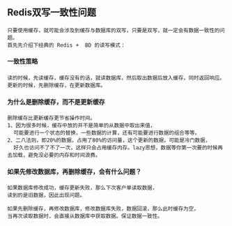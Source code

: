 

## Redis双写一致性问题
    只要使用缓存，就可能会涉及到缓存与数据库的双写，只要是双写，就一定会有数据一致性的问题。
    首先先介绍下经典的 Redis +  BD 的读写模式：
#### 一致性策略    
    读的时候，先读缓存，缓存没有的话，就读数据库，然后取出数据后放入缓存，同时返回响应。
    更新的时候，先删除缓存，在更新数据库。
#### 为什么是删除缓存，而不是更新缓存
    删除缓存比更新缓存更节省操作时间。
    1、因为很多时候，缓存中放的并不是简单的从数据中取出来值，
      可能要进行一个状态的替换，一些数据的计算，还有可能要进行数据的组合等等。
    2、二八法则，即20%的数据，占用了80%的访问量，这个更新的数据，可能是冷门数据，
      好久也访问不了不了一次，这样只会占用缓存内存。lazy思想，数据等你第一次要的时候再去加载，避免没必要的内存和时间浪费。

#### 如果先修改数据库，再删除缓存，会有什么问题？

    如果数据库修改成功，缓存更新失败，那么下次客户单读取数据，
    读到的是旧数据，因此出现问题。
    
    如果先删除缓存，再修改数据库，修改数据库失败，数据回滚，那么此时缓存为空，
    当再次读取数据时，会直接从数据库中获取数据。保证数据一致性。

